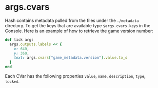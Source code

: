 # args.cvars

Hash contains metadata pulled from the files under the `./metadata` directory. To get the keys that are available type `$args.cvars.keys` in the Console. Here is an example of how to retrieve the game version number:

```ruby
def tick args
  args.outputs.labels << {
    x: 640,
    y: 360,
    text: args.cvars["game_metadata.version"].value.to_s
  }
end
```
Each CVar has the following properties `value`, `name`, `description`, `type`, `locked`.
